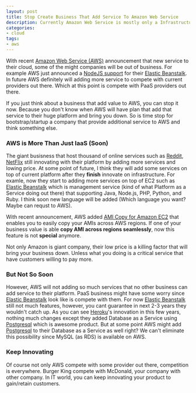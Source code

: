 ```yaml
---
layout: post
title: Stop Create Business That Add Service To Amazon Web Service
description: Currently Amazon Web Service is mostly only a Infrastructure as a Service provider, but as recent announcement that adding more service in top of AWS, you must not create a new business that add service to AWS.
categories:
- cloud
tags:
- aws
---
```


With recent [Amazon Web Service (AWS)][aws] announcement that new service to their cloud, some of the might companies will be out of business. For example AWS just announced a [NodeJS support][nodejs-aws] for their [Elastic Beanstalk][beanstalk]. In future AWS definitely will adding more service to compete with current providers out there. Which at this point is compete with PaaS providers out there.

If you just think about a business that add value to AWS, you can stop it now. Because you don't know when AWS will have plan that add that service to their huge platform and bring you down. So is time stop for bootstrap/startup a company that provide additional service to AWS and think something else.

<!--more-->

### AWS is More Than Just IaaS (Soon)
The giant busisness that host thousand  of online services such as [Reddit][reddit], [NetFlix][netflix] still innovating with their platform by adding more services and lowing price. At some point of future, I think they will add some services on top of current platform after they **finish** innovate on infrastructure. For examle, now they start to adding more services on top of EC2 such as [Elastic Beanstalk][beanstalk] which is management service (kind of what Platform as a Service doing out there) that supporting Java, Node.js, PHP, Python, and Ruby. I think soon new language will be added (Which language you want? Maybe can requst to AWS). 

With recent announcement, AWS added [AMI Copy for Amazon EC2][copy] that enables you to easily copy your AMIs across AWS regions. If one of your business value is able **copy AMI across regions seamlessly**, now this feature is not **special** anymore. 

Not only Amazon is giant company, their low price is a killing factor that will bring your business down. Unless what you doing is a critical service that have customers willing to pay more.

### But Not So Soon
However, AWS will not adding so much services that no other business can add service to their platform. PaaS business might have some worry since [Elastic Beanstalk][beanstalk] look like is compete with them. For now [Elastic Beanstalk][beanstalk] still not much features, however, you cant guarantee in next 2-3 years they wouldn't catch up. As you can see [Heroku][heroku]'s innovation in this few years, nothing much changes except they added Database as a Service using [Postgresql][postgresql] which is awesome product. But at some point AWS might add [Postgresql][postgresql] to their Database as a Service as well right? We can't eliminate this possibility since MySQL (as RDS) is available on AWS.

### Keep Innovating
Of course not only AWS compete with some provider out there, competition is everywhere. Burger King compete with McDonald, your company with other company. In IT world, you can keep innovating your product to gain/retain customers.

[aws]: http://aws.amazon.com
[nodejs-aws]: http://docs.aws.amazon.com/elasticbeanstalk/latest/dg/create_deploy_nodejs.html
[beanstalk]: http://aws.amazon.com/elasticbeanstalk
[copy]: http://aws.amazon.com/about-aws/whats-new/2013/03/12/announcing-ami-copy-for-amazon-ec2/
[reddit]: http://reddit.com
[netflix]: www.netflix.com
[heroku]: http://www.heroku.com
[postgresql]: http://www.postgresql.org/